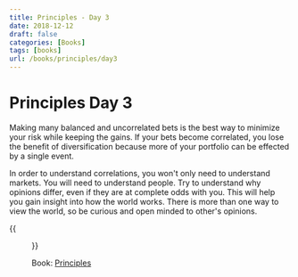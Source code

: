 ```yaml
---
title: Principles - Day 3
date: 2018-12-12
draft: false
categories: [Books]
tags: [books]
url: /books/principles/day3
---
```


# Principles Day 3

Making many balanced and uncorrelated bets is the best way to minimize your
risk while keeping the gains. If your bets  become correlated, you lose
the benefit of diversification because more of your portfolio can be effected
by a single event.

In order to understand correlations, you won't only need to understand markets.
You will need to understand people. Try to understand why opinions
differ, even if they are at complete odds with you. This will help you gain
insight into how the world works. There is more than one way to view the world,
so be curious and open minded to other's opinions.

{{<figure src="/img/principles.jpg" alt="Principles" link="https://amzn.to/2SEysjr">}}

Book: [Principles](https://amzn.to/2SEysjr)
